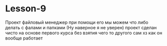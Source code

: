 # Lesson-9
Проект файловый менеджер 
при помощи его мы можем что либо делать с фалами и папками (Ну наверное я не уверен)
проект сделан чисто на основе первого курса без взятия чего то другого 
сам хз как он вообще работает
